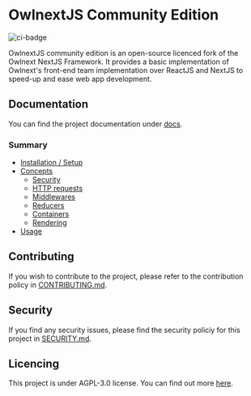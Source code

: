# OwlnextJS Community Edition

![ci-badge](https://github.com/owlnext-fr/flex-luthor-community/actions/workflows/node.js.yml/badge.svg)

OwlnextJS community edition is an open-source licenced fork of the Owlnext NextJS Framework. It provides a basic implementation of Owlnext's front-end team implementation over ReactJS and NextJS to speed-up and ease web app development.

## Documentation

You can find the project documentation under [docs](./docs/index.md).

### Summary

* [Installation / Setup](./docs/install.md)
* [Concepts](./docs/concepts.md)
  * [Security](./docs/concepts.md#security)
  * [HTTP requests](./docs/concepts.md#http-requests)
  * [Middlewares](./docs/concepts.md#middlewares)
  * [Reducers](./docs/concepts.md#reducers)
  * [Containers](./docs/concepts.md#containers)
  * [Rendering](./docs/concepts.md#rendering)
* [Usage](./docs/usage.md)

## Contributing

If you wish to contribute to the project, please refer to the contribution policy in [CONTRIBUTING.md](./CONTRIBUTING.md).

## Security

If you find any security issues, please find the security policiy for this project in [SECURITY.md](./SECURITY.md).

## Licencing

This project is under AGPL-3.0 license. You can find out more [here](./LICENSE).
